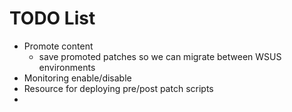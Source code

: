 # TODO List
 - Promote content
   - save promoted patches so we can migrate between WSUS environments
 - Monitoring enable/disable
 - Resource for deploying pre/post patch scripts
 - 
